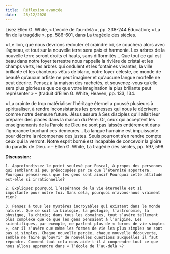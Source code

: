 ```yaml
---
title:  Réflexion avancée
date:   25/12/2020
---
```


Lisez Ellen G. White, « L’école de l’au-delà », pp. 238-244 Éducation; « La fin de la tragédie », pp. 586-601, dans La tragédie des siècles.

« Le lion, que nous devrions redouter et craindre ici, se couchera alors avec l’agneau, et tout sur la nouvelle terre sera paix et harmonie. Les arbres de la nouvelle terre seront droits et hauts, sans difformités… Que tout ce qui est beau dans notre foyer terrestre nous rappelle la rivière de cristal et les champs verts, les arbres qui ondulent et les fontaines vivantes, la ville brillante et les chanteurs vêtus de blanc, notre foyer céleste, ce monde de beauté qu’aucun artiste ne peut imaginer et qu’aucune langue mortelle ne peut décrire. Pensez à la maison des rachetés, et souvenez-vous qu’elle sera plus glorieuse que ce que votre imagination la plus brillante peut représenter » – (traduit d’Ellen G. White, Heaven, pp. 133, 134.

« La crainte de trop matérialiser l’héritage éternel a poussé plusieurs à spiritualiser, à rendre inconsistantes les promesses qui nous le décrivent comme notre demeure future. Jésus assura à Ses disciples qu’Il allait leur préparer des places dans la maison du Père. Or, ceux qui acceptent les enseignements de la Parole de Dieu ne sont pas laissés entièrement dans l’ignorance touchant ces demeures… La langue humaine est impuissante pour décrire la récompense des justes. Seuls pourront s’en rendre compte ceux qui la verront. Notre esprit borné est incapable de concevoir la gloire du paradis de Dieu. » – Ellen G. White, La tragédie des siècles, pp. 597, 598.

**Discussion:**

`1. Approfondissez le point soulevé par Pascal, à propos des personnes qui semblent si peu préoccupées par ce que l’éternité apportera. Pourquoi pensez-vous que les gens sont ainsi? Pourquoi cette attitude est-elle si irrationnelle?`

`2. Expliquez pourquoi l’espérance de la vie éternelle est si importante pour notre foi. Sans cela, pourquoi n’avons-nous vraiment rien?`

`3. Pensez à tous les mystères incroyables qui existent dans le monde naturel. Que ce soit la biologie, la géologie, l’astronomie, la physique, la chimie; dans tous les domaines, tout s’avère tellement plus complexe que ce que les gens pensaient à l’origine. Les scientifiques, par exemple, ne parlent plus de « formes de vie simples », car il s’avère que même les formes de vie les plus simples ne sont pas si simples. Chaque nouvelle percée, chaque nouvelle découverte, semble ne faire qu’ouvrir de nouvelles questions auxquelles il faut répondre. Comment tout cela nous aide-t-il à comprendre tout ce que nous allons apprendre dans « l’école de l’au-delà »?`